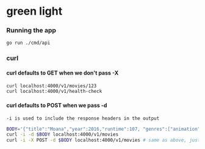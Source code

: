 # green light

### Running the app
```
go run ./cmd/api
```

### curl
#### curl defaults to GET when we don't pass -X
```sh
curl localhost:4000/v1/movies/123
curl localhost:4000/v1/health-check
```

#### curl defaults to POST when we pass -d
`-i is used to include the response headers in the output`
```sh
BODY='{"title":"Moana","year":2016,"runtime":107, "genres":["animation","adventure"]}'
curl -i -d $BODY localhost:4000/v1/movies
curl -i -X POST -d $BODY localhost:4000/v1/movies # same as above, just explicitly specifying POST
```